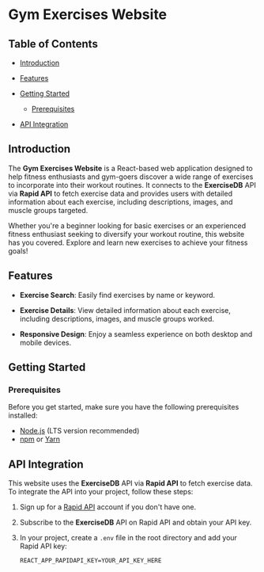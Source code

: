 # Gym Exercises Website

## Table of Contents

- [Introduction](#introduction)
- [Features](#features)

- [Getting Started](#getting-started)
  - [Prerequisites](#prerequisites)


- [API Integration](#api-integration)



## Introduction

The **Gym Exercises Website** is a React-based web application designed to help fitness enthusiasts and gym-goers discover a wide range of exercises to incorporate into their workout routines. It connects to the **ExerciseDB** API via **Rapid API** to fetch exercise data and provides users with detailed information about each exercise, including descriptions, images, and muscle groups targeted.

Whether you're a beginner looking for basic exercises or an experienced fitness enthusiast seeking to diversify your workout routine, this website has you covered. Explore and learn new exercises to achieve your fitness goals!

## Features

- **Exercise Search**: Easily find exercises by name or keyword.
- **Exercise Details**: View detailed information about each exercise, including descriptions, images, and muscle groups worked.

- **Responsive Design**: Enjoy a seamless experience on both desktop and mobile devices.



## Getting Started

### Prerequisites

Before you get started, make sure you have the following prerequisites installed:

- [Node.js](https://nodejs.org/) (LTS version recommended)
- [npm](https://www.npmjs.com/) or [Yarn](https://yarnpkg.com/)

## API Integration

This website uses the **ExerciseDB** API via **Rapid API** to fetch exercise data. To integrate the API into your project, follow these steps:

1. Sign up for a [Rapid API](https://rapidapi.com/) account if you don't have one.

2. Subscribe to the **ExerciseDB** API on Rapid API and obtain your API key.

3. In your project, create a `.env` file in the root directory and add your Rapid API key:

   ```
   REACT_APP_RAPIDAPI_KEY=YOUR_API_KEY_HERE
   ```


